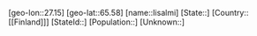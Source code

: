 ﻿---
location: [65.58,27.15]
mapzoom: [7,12] 
mapmarker: city 
type: City
tags:
- geo/City


SpocWebEntityId: 31094
isDeleted: false
confidential: public

---
[geo-lon::27.15]
[geo-lat::65.58]
[name::Iisalmi]
[State::]
[Country::[[Finland]]]
[StateId::]
[Population::]
[Unknown::]

